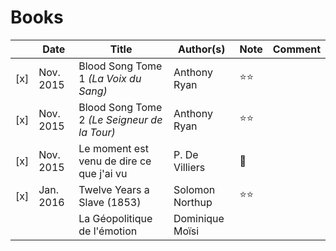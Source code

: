 # Books

|   | Date        | Title                                        | Author(s)     | Note | Comment |
|---| ---------- | --------------------------------------------- | ------------- | ---- |-------------- |
|[x]| Nov. 2015  | Blood Song Tome 1 *(La Voix du Sang)*  | Anthony Ryan | :star::star: | |
|[x]| Nov. 2015  | Blood Song Tome 2 *(Le Seigneur de la Tour)*  | Anthony Ryan | :star::star: | |
|[x]| Nov. 2015  | Le moment est venu de dire ce que j'ai vu | P. De Villiers | :shit: | |
|[x]| Jan. 2016  | Twelve Years a Slave (1853) | Solomon Northup | :star::star: | |
|   |   | La Géopolitique de l'émotion | Dominique Moïsi | | |

